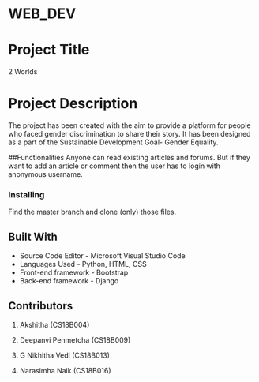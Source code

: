 # WEB_DEV
# Project Title

2 Worlds

# Project Description
The project has been created with the aim to provide a platform for people who faced gender discrimination to share their story. It has been designed as a part of the Sustainable Development Goal- Gender Equality.

##Functionalities
Anyone can read existing articles and forums. But if they want to add an article or comment then the user has to login with anonymous username.

### Installing
Find the master branch and clone (only) those files.


## Built With

* Source Code Editor - Microsoft Visual Studio Code
* Languages Used - Python, HTML, CSS
* Front-end framework - Bootstrap
* Back-end framework - Django


## Contributors

1. Akshitha (CS18B004)

2. Deepanvi Penmetcha (CS18B009)

3. G Nikhitha Vedi (CS18B013)

4. Narasimha Naik (CS18B016)

